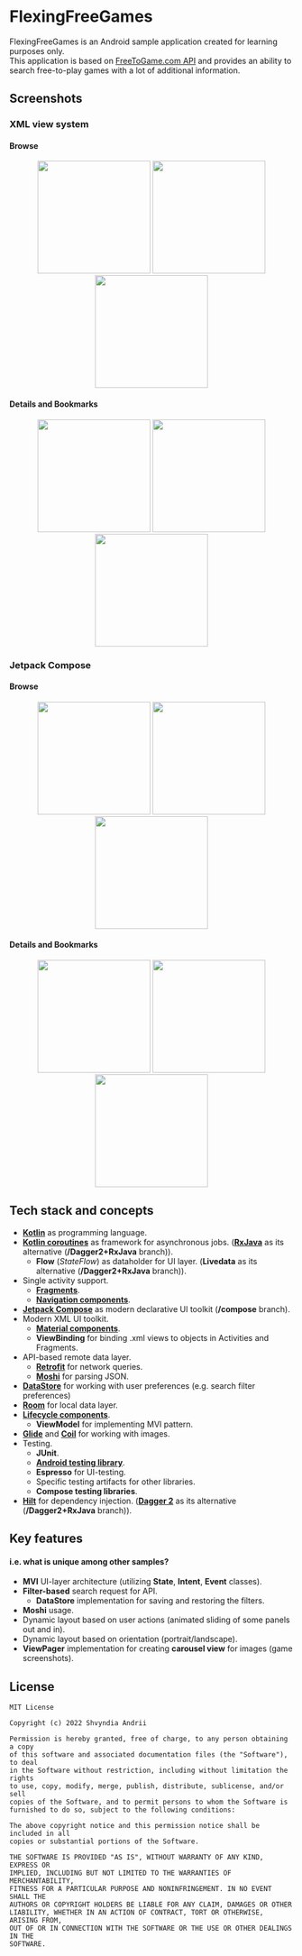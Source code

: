 # FlexingFreeGames
FlexingFreeGames is an Android sample application created for learning purposes only.\
This application is based on [FreeToGame.com API](https://www.freetogame.com/api-doc) and provides an ability to search free-to-play games with a lot of additional information.

## Screenshots
### XML view system
#### Browse
<p align="center">
  <img src="assets/view/screen-browse-nf.png" width=200/>
  <img src="assets/view/screen-browse-f.png" width=200/><br/>
  <img src="assets/view/screen-browse-land.png" height=200/>
</p>

#### Details and Bookmarks
<p align="center">
  <img src="assets/view/screen-details-1.png" width=200/>
  <img src="assets/view/screen-details-2.png" width=200/> 
  <img src="assets/view/screen-bookmarks.png" width=200/> 
</p>

### Jetpack Compose
#### Browse
<p align="center">
  <img src="assets/compose/screen-browse-nf.png" width=200/>
  <img src="assets/compose/screen-browse-f.png" width=200/><br/>
  <img src="assets/compose/screen-browse-land.png" height=200/>
</p>

#### Details and Bookmarks
<p align="center">
  <img src="assets/compose/screen-details-1.png" width=200/>
  <img src="assets/compose/screen-details-2.png" width=200/> 
  <img src="assets/compose/screen-bookmarks.png" width=200/> 
</p>

## Tech stack and concepts
* **[Kotlin](https://kotlinlang.org/)** as programming language.
* **[Kotlin coroutines](https://kotlin.github.io/kotlinx.coroutines/kotlinx-coroutines-core/)** as framework for asynchronous jobs. (**[RxJava](https://github.com/ReactiveX/RxJava)** as its alternative (**/Dagger2+RxJava** branch)).
  * **Flow** (*StateFlow*) as dataholder for UI layer. (**Livedata** as its alternative (**/Dagger2+RxJava** branch)). 
* Single activity support.
  * **[Fragments](https://developer.android.com/jetpack/androidx/releases/fragment)**.
  * **[Navigation components](https://developer.android.com/jetpack/androidx/releases/navigation)**.
* **[Jetpack Compose](https://developer.android.com/jetpack/compose)** as modern declarative UI toolkit (**/compose** branch).
* Modern XML UI toolkit.
  * **[Material components](https://material.io/develop/android)**.
  * **ViewBinding** for binding .xml views to objects in Activities and Fragments.
* API-based remote data layer.
  * **[Retrofit](https://square.github.io/retrofit/)** for network queries.
  * **[Moshi](https://github.com/square/moshi)** for parsing JSON.
* **[DataStore](https://developer.android.com/jetpack/androidx/releases/datastore)** for working with user preferences (e.g. search filter preferences)
* **[Room](https://developer.android.com/jetpack/androidx/releases/room)** for local data layer.
* **[Lifecycle components](https://developer.android.com/jetpack/androidx/releases/lifecycle)**.
  * **ViewModel** for implementing MVI pattern.
* **[Glide](https://github.com/bumptech/glide)** and **[Coil](https://coil-kt.github.io/coil/)** for working with images.
* Testing.
  * **JUnit**.
  * **[Android testing library](https://developer.android.com/jetpack/androidx/releases/test)**.
  * **Espresso** for UI-testing.
  * Specific testing artifacts for other libraries.
  * **Compose testing libraries**.
* **[Hilt](https://dagger.dev/hilt/)** for dependency injection. (**[Dagger 2](https://dagger.dev/)** as its alternative (**/Dagger2+RxJava** branch)).

## Key features
#### i.e. what is unique among other samples?
* **MVI** UI-layer architecture (utilizing **State**, **Intent**, **Event** classes).
* **Filter-based** search request for API.
  - **DataStore<Preferences>** implementation for saving and restoring the filters.
* **Moshi** usage.
* Dynamic layout based on user actions (animated sliding of some panels out and in).
* Dynamic layout based on orientation (portrait/landscape).
* **ViewPager** implementation for creating **carousel view** for images (game screenshots).

## License
```
MIT License

Copyright (c) 2022 Shvyndia Andrii

Permission is hereby granted, free of charge, to any person obtaining a copy
of this software and associated documentation files (the "Software"), to deal
in the Software without restriction, including without limitation the rights
to use, copy, modify, merge, publish, distribute, sublicense, and/or sell
copies of the Software, and to permit persons to whom the Software is
furnished to do so, subject to the following conditions:

The above copyright notice and this permission notice shall be included in all
copies or substantial portions of the Software.

THE SOFTWARE IS PROVIDED "AS IS", WITHOUT WARRANTY OF ANY KIND, EXPRESS OR
IMPLIED, INCLUDING BUT NOT LIMITED TO THE WARRANTIES OF MERCHANTABILITY,
FITNESS FOR A PARTICULAR PURPOSE AND NONINFRINGEMENT. IN NO EVENT SHALL THE
AUTHORS OR COPYRIGHT HOLDERS BE LIABLE FOR ANY CLAIM, DAMAGES OR OTHER
LIABILITY, WHETHER IN AN ACTION OF CONTRACT, TORT OR OTHERWISE, ARISING FROM,
OUT OF OR IN CONNECTION WITH THE SOFTWARE OR THE USE OR OTHER DEALINGS IN THE
SOFTWARE.
```